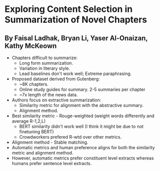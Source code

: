 # Exploring Content Selection in Summarization of Novel Chapters
## By Faisal Ladhak, Bryan Li, Yaser Al-Onaizan, Kathy McKeown

* Chapters difficult to summarize:
    * Long form summarization.
    * Variation in literary style.
    * Lead baselines don't work well; Extreme paraphrasing.
* Proposed dataset derived from Gutenberg:
    * ~8K chapters.
    * Online study guides for summary. 2-5 summaries per chapter
    * ~7x length of the news data.
* Authors focus on extractive summarization:
    * Similarity metric for alignment with the abstractive summary.
    * Alignment method.
* Best similarity metric - Rouge-weighted (weight words differently and average R-1,2,L)
    * BERT similarity didn't work well (I think it might be due to not finetuning BERT)
    * Crowdworkers prefered R-wtd over other metrics.
* Alignment method - Stable matching.
* Automatic metrics and human preference aligns for both the similarity metric and alignment method.
* However, automatic metrics prefer constituent level extracts whereas humans prefer sentence level extracts.
